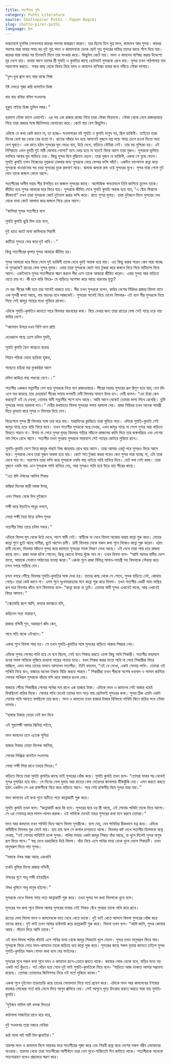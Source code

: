 ```yaml
---
title: সত্যপীরের পুথি
category: Puthi Literature
source: Shottopirer Puthi - Topon Bagchi
slug: shotto-pirer-puthi
language: bn
---
```


ভারতবর্ষে হুগলির চন্দননগরে জয়ধর সদাগর জন্মগ্রহণ করেন। তার ছিলো তিন পুত্র মদন, কামদেব আর সুন্দর। জয়ধর সদাগর মারা যাবার সময় বড় দুই পুত্র মদন ও কামদেবকে ডেকে ছোট পুত্র সুন্দরের দায়িত্ব তাদের কাছে সঁপে দিয়ে যায়। জয়ধর মারা যাবার পর তিনভাই মিলে তার সৎকার করে। কিছুদিন কেটে যায়। মদন ও কামদেব বাণিজ্য করার উদ্দেশ্যে দূর দেশে যায়। যাবার আগে তাদের স্ত্রী সুমতি ও কুমতির কাছে ছোটভাই সুন্দরকে রেখে যায়। সুন্দর তখন পাঠশালায় যায় পড়াশোনা করতে। সবার কাছ থেকে বিদায় নিয়ে মদন ও কামদেব বাণিজ্যে যাবার জন্য নদীতে নৌকা ভাসায়।

“ধুপ-ধুনা জ্বলে কত আর বাজে সিঙ্গা

ইষ্ট দেবতা পূজা করি ভাসাইল ডিঙ্গা

বাহ বাহ বলিয়া বসিল সওদাগর

হুকুম পাইয়া ডিঙ্গা তুলিল লঙ্গর।”

ছয়মাস নৌকা ভাসে এভাবেই। এর পর এক রাজার রাজ্যে গিয়ে তারা নৌকা ভিড়ালো। নৌকা থেকে নেমে রাজদরবারে গিয়ে তারা রাজার সঙ্গে জিনিসপত্র কেনাবেচা করে। কেটে যায় বেশ কিছুদিন।

এদিকে যে কথা কেউ জানে না, তা হচ্ছে– সওদাগরের বউ সুমতি ও কুমতি মানুষ নয়, ছিল ডাকিনী। তাইতো তারা দিনের বেলা ঘর থেকে বের হতো না। রাতের আঁধার ঘন হয়ে আসলেই দুজনে মন্ত্র পড়ে গাছে চেপে রওনা দিতো অন্য দেশ ঘুরতে। এক রাতে হঠাৎ সুন্দরের ঘুম ভেঙে যায়, উঠে দেখে, বাড়িতে বৌদিরা নেই। তার বড় দুশ্চিন্তা হয়। এই নিশিরাতে এমন যুবতী দুই নারী কোথায় গেলো? তবে ভোর হতে না হতেই ফিরে আসে তারা দুজন। সুন্দরকে ভুলিয়ে ভালিয়ে আবার ঘুম পাড়িয়ে দেয়। কিন্তু সুন্দর ছিল বুদ্ধিমান ছেলে। তারা দুজন যে ডাকিনী, একথা সে বুঝে ফেলে। সুমতি কুমতি তখন নিজেদের গুপ্তকথা ঢাকবার জন্য সুন্দরকে মেরে ফেলার ফন্দি আঁটে। একদিন ভালোমন্দ রান্না করে সুন্দরকে খাওয়ানোর পর তারা সুন্দরের বুকে রক্তবাণ মারে। ঝলকে ঝলকে রক্ত ওঠে সুন্দরের মুখে। সুন্দর মারা গেলে দুই বোন তাকে জঙ্গলে ফেলে আসে।

সত্যপীরের অসীম দয়ায় পীর উপস্থিত হন জঙ্গলে সুন্দরের কাছে। অলৌকিক ক্ষমতাবলে তিনি জাগিয়ে তুলেন তাকে। জীবিত হয়ে সুন্দর আবারো ঘরে ফিরে যায়। সুন্দরকে জীবিত দেখে সুমতি কুমতি অবাক হয়ে যায়, “এ বেঁচে ফিরলো কীভাবে!” তখন তারা সুন্দরকে কেটে দুইভাগ করার ফন্দি করে। রাতে সুন্দর ঘুমায়। তারা দুইজনে মিলে সুন্দরের দেহ থেকে মাথা কেটে আলাদা করে জঙ্গলে গিয়ে রেখে আসে।

“কান্দিয়া সুন্দর সত্যপীরে বলে

সুমতি কুমতি ছুরি দিল তার গলে,

দুই হাতে কাটে মাথা কামিখ্যার গিয়ানী

কাটিয়ে সুন্দরে ফের করে দুই খানি।।”

কিন্তু সত্যপীরের কৃপায় সুন্দর আবারো জীবিত হয়।

সুন্দর আবারো ঘরে ফিরে গেলে দুই ডাকিনী তাকে দেখে খুবই অবাক হয়ে যায়। এত কিছু করার পরেও কেন মারা যাচ্ছে না সুন্দরকে? রাতের বেলা সুন্দর ঘুমায়। এবার তারা সুন্দরকে কেটে সাত টুকরা করে জঙ্গলে নিয়ে গিয়ে মাটিচাপা দিয়ে আসে। একইভাবে সুন্দর সত্যপীরকে স্মরণ করলে পীর এসে তাকে আবারো জীবিত করেন। এবার সুন্দর আর বাড়িতে যেতে চায় না। কী হবে বাড়ি ফিরে– যে বাড়িতে অপেক্ষা করে আছে বারংবার মৃত্যু?

সে বরং পীরের সঙ্গী হয়ে তার সাথেই থাকতে চায়। পীর তখন সুন্দরকে বলেন, কাউর দেশের গিরিধর রাজার বিমলা নামে এক সুন্দরী কন্যা আছে, যার স্বয়ংবর হবে আজকেই। সুন্দরের সাথেই বিয়ে দেবেন বিমলার– এই বলে পীর সুন্দরকে নিয়ে গিয়ে সেই জাদুর গাছের মধ্যে লুকিয়ে রাখেন।

এদিকে সুমতি-কুমতিও জানতে পারে বিমলার স্বয়ংবরের কথা। বিয়ে দেখার জন্য তারা রাতের বেলা সেই গাছে চড়ে যায় কাউর দেশে।

“আসমান উপরে যখন নিশি ভাগ রাতি

হেনকালে গাছে চেপে চলিল যুবতি,

সুমতি কুমতি হৈল গাছেতে ছত্তার

গিয়ান পড়িয়া দোহে ছাড়িয়া হুঙ্কার,

গাছেতে চড়িয়া মন্ত্র ফুকারিয়া আগে

চলিল কাউরে গাছ পবনের বেগে।।”

সত্যপীর একজন সন্ন্যাসীর বেশ ধরে সুন্দরকে নিয়ে যান রাজদরবারে। পীরের মায়ায় সুন্দরের রূপ দ্বিগুণ হয়ে যায়; যেন চাঁদ এসে ভর করেছে তার চেহারায়! পীরের মায়ায় ভগবতী দেবী বিমলার সামনে উদয় হন। দেবী বলেন- “এত চিন্তা কেন করছো? ওই যে দেখো, তোমার স্বামী সন্ন্যাসীর পাশে বসে আছে। আমি আগে থেকেই তোমার ভাগ্য লিখে রেখেছি। তুমি সুন্দরের গলায় বরমালা দাও।” দেবীর কথামতো বিমলা সুন্দরের গলায় বরমালা দেয়। রাজা গিরিধর তখন অনেক সামগ্রী দিয়ে ধুমধাম করে সুন্দর ও বিমলার বিয়ে দেন।

বিয়েশেষে সুন্দর স্ত্রী বিমলার সঙ্গে তার ঘরে যায়। সারাদিনের ক্লান্তিতে তারা ঘুমিয়ে পড়ে। এদিকে সুমতি-কুমতি সেই জাদুর গাছে চড়ে বাড়ি ফিরে যাবে। তখন সত্যপীর সুন্দরকে স্বপ্নে দেখায়, এখন জাদুর গাছে না গেলে সুন্দর আর বাড়িতে ফিরতে পারবে না। উপায় না পেয়ে সুন্দর ঘুমন্ত বিমলার শাড়ির আঁচলে কাজলের কালি দিয়ে তার জন্মপরিচয় এবং দেশের নাম লিখে রেখে আসে। সত্যপীর তখন পুনরায় সুন্দরকে মায়াবলে সেই গাছের কোটরে লুকিয়ে রাখে।

সুমতি-কুমতি দেশে ফিরে জাদুর গাছটা নিজ জায়গায় রেখে ঘরে আসে। তারা আসার একটু পরে সুন্দরও ফিরে আসে ঘরে। সুন্দরকে দেখে তারা দুজন অবাক হয়ে যায়। কেটে সাত টুকরা করার পরেও কেন সুন্দর মারা যাচ্ছে না, এটা তারা ভেবে পায় না। অবশেষে তারা ফন্দি করে সুন্দরকে ওষধি গাছ খাইয়ে পাখি বানিয়ে দিবে। যেই বলা সেই কাজ। তারা দুজনে ওষধি গাছ এনে সুন্দরকে পাখি বানিয়ে দেয়, আর সুন্দরও পাখি হয়ে উড়ে যায় পীরের কাছে।

“এত বলি ঔষধের আনিল শিকড়

বান্ধিয়া দিলেক জড়ী মস্তক উপর,

এমন শিকড় বেন্ধে দিল দুইজনে

পক্ষী করে উড়াইল সাধুর নন্দনে,

সোয়া পক্ষী হৈয়া উড়ে চলিল সুন্দর

সত্যপীর লিয়া তারে চলিল সফর।”

এদিকে বিমলা ঘুম থেকে উঠে দেখে, পাশে স্বামী নেই। স্বামীকে না দেখে বিমলা অঝোর ধারায় কান্না শুরু করে। মেয়ের কান্না শুনে ছুটে আছে দাসীরা, ছুটে আসেন রানী। রানী বিমলার থেকে সকল কথা শুনে নিজেও কান্না শুরু করেন। হঠাৎ রানী দেখেন, বিমলার আঁচলে সুন্দর করে জামাতা সুন্দরের সমস্ত বিবরণ লেখা আছে। এই দেখে তারা শান্ত হয়ে রাজার কাছে যান। রাজা সমস্ত ঘটনা শোনেন, কিন্তু কোনো উপায় খুঁজে পান না। তখন বিমলা বলে- “আমি আমার স্বামীর দেশে যাবো, আমাকে সেখানে পাঠানোর ব্যবস্থা করো।” একথা শুনে রাজা বিভিন্ন সামান-সামগ্রী সহ বিমলাকে নৌকায় করে চন্দন নগরে পাঠিয়ে দেন।

চন্দন নগরে পৌঁছে বিমলার সুমতি-কুমতির সঙ্গে দেখা হয়। তাদের কাছ থেকে সে শোনে, সুন্দর বাড়িতে নেই, কোথায় গেছে– তারা কেউ জানে না। এসব শুনে দুঃখভারাক্রান্ত মনে কান্না শুরু করে বিমলা। তখন সত্যপীর একটি সাদা মাছির রূপ ধরে বিমলার কাঁধে বসে বিমলাকে বলে- “কান্না করো না তুমি। তোমার স্বামী সুন্দর এখানেই থাকে, আর এখানেই ফিরে আসবে।”

“শ্বেতমাছি রূপে আসি, কন্যার কান্ধেতে বসি,

কহিলেন সত্য নারায়ণে,

রাজার নন্দিনী শুন, অকারণে কাঁদ কেন,

পাবে পতি থাকে এইখানে।”

একথা শুনে বিমলা শান্ত হয়। সে তখন সুমতি-কুমতির সঙ্গে সুন্দরের বাড়িতে থাকার সিদ্ধান্ত নেয়।

এদিকে সুন্দর সোনার পাখি হয়ে যে বনে ছিলো, সেই বনে শিকার করতে এলো কিছু পাখি শিকারী। সত্যপীর মায়াবলে বনের সমস্ত পাখিকে লুকিয়ে রাখলো গাছের পাতার মধ্যে। যখন শিকার করার মতো পাখি না পেয়ে শিকারীরা ফিরে যাচ্ছিল, এমন সময় তাদের সামনে আসলেন সত্যপীর। তিনি বললেন, “ওই যে দেখো, একটা সোনার পাখি। তোমরা ওই পাখিটা নিয়ে যাও, বাজারে অনেক টাকায় বিক্রি করতে পারবে।” শিকারীরা তখন পীরকে অশেষ ধন্যবাদ ও সালাম জানিয়ে সোনার পাখিরূপ সুন্দরকে খাঁচায় বন্দি করে বাজারে রওনা দেয়।

বাজারে পৌঁছে শিকারীরা সোনার পাখির দাম রাখে এক হাজার টাকা। এদিকে মদন ও কামদেব সেই বাজার ধরেই ফিরছিলো বাড়ির দিকে। সোনার পাখি দেখেই তাদের মনে পড়ে যায় ছোটভাই সুন্দরের কথা। সুন্দর ঠিক এমনি একটা সোনার পাখি আনতে বলছিলো তার জন্য। মদন ও কামদেব তখন হাজার টাকার বিনিময়ে পাখিটা কিনে বাড়ির পথে নৌকা ভাসায়।

“হাজার টাকার তোড়া যেই জন দিবে

এই শুয়াপক্ষী আমার কিনিয়া লইবে,

মদন কামদেব তবে এতেক শুনিয়া

হাজার টাকার তোড়া দিলেক আনিয়া,

সোনার পিঞ্জিরা বানাইল সওদাগর

সোয়া পক্ষী লিয়া রাখে তাহার ভিতর।”

বাড়িতে ফিরে তারা সুমতি কুমতির কাছে ভাই সুন্দরের খোঁজ করে। সুমতি কুমতি তখন বলে- “তোমরা যাবার পর থেকেই সুন্দর দুশ্চরিত্র হয়ে যায়। সে দিনের বেলা ঘুমায় আর রাতের বেলা মেয়েদের জানালায় উঁকিঝুঁকি দেয়। এমন করতে করতে হঠাৎ একদিন সে এক রাক্ষসীকে বিয়ে করে বাড়িতে আনে। পরে সেই রাক্ষসীর বিষে সুন্দর মারা যায়।”

মদন কামদেব এই কথা শুনে মাটিতে পড়ে কান্নাকাটি শুরু করে।

সুমতি কুমতি তখন বলে- “কান্নাকাটি করে কি হবে। সুন্দরের ঘরে ওর স্ত্রী আছে, এই সোনার পাখিটা তাকে দিয়ে আসো। সে এর সেবাযত্ন করে লালন-পালন করুক। এই পাখিকে দেখেই নাহয় সুন্দরের কথা মনে করবে তোমরা।”

মদন আর কামদেব তখন পাখিটা দিয়ে আসে বিমলা সুন্দরীকে। বলে দেয়, যেন পাখিটার ঠিকভাবে যত্ন করে। এদিকে স্বামীহীনা বিমলার বুক ফেটে যায়। হায় হায় বলে সে কপাল চাপড়াতে থাকে। বিমলার কষ্ট দেখে সত্যপীর বিমলাকে স্বপ্নে দেখায়, “ওই সোনার পাখিটাই হলো সুন্দর। পাখির মাথায় একটা জাদুর শিকড় বাঁধা আছে, যা খুলে দিলেই সুন্দর মানুষ রূপ ফিরে পাবে।” স্বপ্ন দেখে হকচকিয়ে উঠে বিমলা। খাঁচা নিয়ে এসে পাখির মাথা থেকে খুলে ফেলে শিকড়টি। তখন মানুষরূপ ফিরে পায় সুন্দর।

“মস্তকে ঔষধ বান্ধা আছে একখানি

তখনি খুলিয়া দিলো রাজার নন্দিনী,

ঔষধের গুণে সাধু পক্ষী হইয়াছিল

ঔষধ খুলিনে সাধু মানুষ হইলো।”

সুন্দরকে দেখে বিমলা পায়ে পড়ে কান্নাকাটি শুরু করে। তখন সুন্দর সব কথা বিমলাকে খুলে বলে।

সুন্দরের সব কথা শুনে বিমলা আবার সুন্দরের মাথায় সেই শিকড় বেঁধে পুনরায় তাকে পাখি করে রাখে।

রাতের বেলা বিমলা মদন ও কামদেবকে ভাত বেড়ে খেতে ডাকে। দুই ভাই খেতে আসলে বিমলা সুন্দরের খোঁজ করে তাদের কাছে। দুই ভাই তখন আবার হাউমাউ করে কান্নাকাটি শুরু করে। বিমলা তখন বলে- “আমি জানি, সুন্দর কোথায় আছে। দাঁড়ান নিয়ে আসি তাকে।”

এই বলে বিমলা পাখির খাঁচাটা এনে পাখির মাথা থেকে জাদুর শিকড়টা খুলে ফেলে। সুন্দর তখন মানুষরূপ ফিরে পায়। সুন্দরকে ফিরে পেয়ে মদন-কামদেব তাকে জড়িয়ে ধরে কান্না শুরু করে। সুন্দরের কাছে সকল বৃত্তান্ত জানতে চাইলে সুন্দর সুমতি-কুমতির সকল গোপন কথা বলে দেয় ভাইদের।

সুন্দরের মুখে সকল কথা শুনে মদন ও কামদেব রাগে-ক্রোধে জ্বলতে থাকে। কাজের লোক ডেকে বলে, বাড়ির মধ্যে বড় একটা গর্ত খুঁড়তে। গর্ত খোঁড়া হয়ে গেলে দুই ভাই সুমতি-কুমতিকে গিয়ে বলে- “বাড়িতে আজ ডাকাত আসার সম্ভাবনা রয়েছে। তোমরা তোমাদের জিনিসপত্র নিয়ে ওই গর্তে লুকিয়ে থাকো।”

একথা শুনে দুইবোন তাড়াতাড়ি করে তাদের সোনাদানা নিয়ে গর্তে প্রবেশ করে। এদিকে মদন আর কামদেবের ইশারায় কাজের লোকেরা গর্তে কাঠ ফেলে দিয়ে আগুন জ্বালিয়ে দেয়। সেই আগুনে পুড়ে চিৎকার করতে করতে মারা যায় সুমতি-কুমতি।

“দুইজন নামিল যদি খন্দক ভিতরে

কাঠপালা সাজাইয়া রাখে থরে থরে,

দুই সওদাগর তারা নজরে দেখিয়া

কাঠ পালা পাট সাটি দিল জ্বালাইয়া।”

তারপর মদন ও কামদেব মিলে আড়ম্বর ভরে সত্যপীরের পূজা করে এবং শিরনী রান্না করে দেশের সকল গরীব লোকেদের খাওয়ায়। তারপর থেকে তারা সত্যপীরের আশীর্বাদে তারা বেশ সুখে-শান্তিতেই দিন কাটাতে থাকে। সত্যপীরকে অনেকে সত্যনারায়ণ বলেও শ্রদ্ধাভরে স্মরণ করে।
